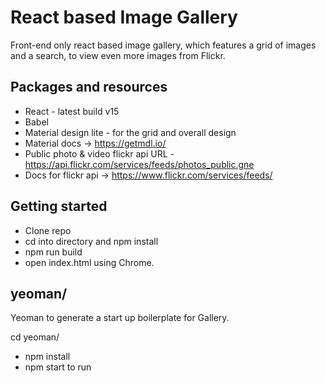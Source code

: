 # React based Image Gallery
Front-end only react based image gallery, which features a grid of images and a search, to view even more images from Flickr.

## Packages and resources

- React - latest build v15
- Babel
- Material design lite - for the grid and overall design
- Material docs -> https://getmdl.io/
- Public photo & video flickr api URL - https://api.flickr.com/services/feeds/photos_public.gne
- Docs for flickr api -> https://www.flickr.com/services/feeds/

## Getting started

- Clone repo
- cd into directory and npm install
- npm run build
- open index.html using Chrome.


## yeoman/

Yeoman to generate a start up boilerplate for Gallery.

cd yeoman/
- npm install
- npm start to run
